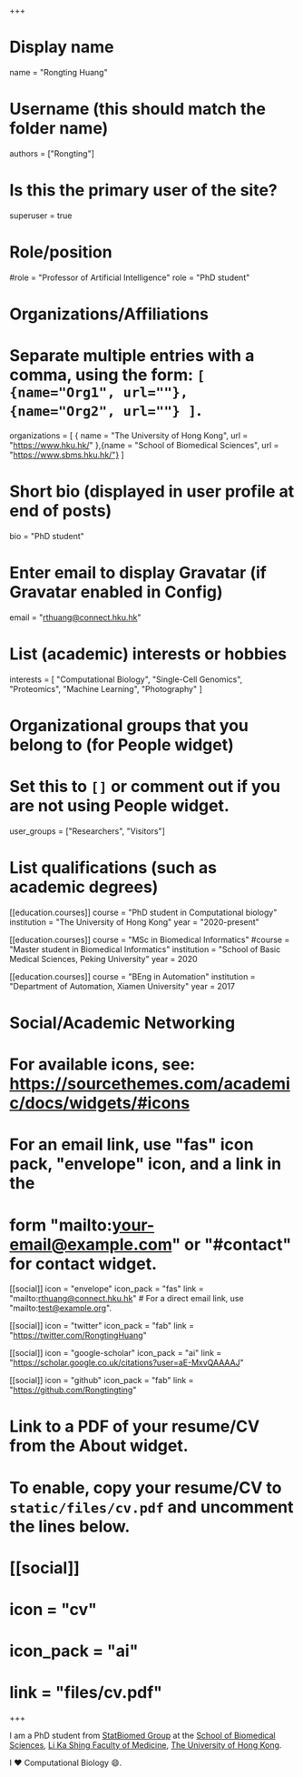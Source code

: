 +++
# Display name
name = "Rongting Huang"

# Username (this should match the folder name)
authors = ["Rongting"]

# Is this the primary user of the site?
superuser = true

# Role/position
#role = "Professor of Artificial Intelligence"
role = "PhD student"

# Organizations/Affiliations
#   Separate multiple entries with a comma, using the form: `[ {name="Org1", url=""}, {name="Org2", url=""} ]`.
organizations = [ { name = "The University of Hong Kong", url = "https://www.hku.hk/" },{name = "School of Biomedical Sciences", url = "https://www.sbms.hku.hk/"} ]

# Short bio (displayed in user profile at end of posts)
bio = "PhD student"

# Enter email to display Gravatar (if Gravatar enabled in Config)
email = "rthuang@connect.hku.hk"

# List (academic) interests or hobbies
interests = [
  "Computational Biology",
  "Single-Cell Genomics",
  "Proteomics",
  "Machine Learning",
  "Photography"
]

# Organizational groups that you belong to (for People widget)
#   Set this to `[]` or comment out if you are not using People widget.
user_groups = ["Researchers", "Visitors"]

# List qualifications (such as academic degrees)
[[education.courses]]
  course = "PhD student in Computational biology"
  institution = "The University of Hong Kong"
  year = "2020-present"

[[education.courses]]
  course = "MSc in Biomedical Informatics"
  #course = "Master student in Biomedical Informatics"
  institution = "School of Basic Medical Sciences, Peking University"
  year = 2020

[[education.courses]]
  course = "BEng in Automation"
  institution = "Department of Automation, Xiamen University"
  year = 2017

# Social/Academic Networking
# For available icons, see: https://sourcethemes.com/academic/docs/widgets/#icons
#   For an email link, use "fas" icon pack, "envelope" icon, and a link in the
#   form "mailto:your-email@example.com" or "#contact" for contact widget.

[[social]]
  icon = "envelope"
  icon_pack = "fas"
  link = "mailto:rthuang@connect.hku.hk"  # For a direct email link, use "mailto:test@example.org".

[[social]]
  icon = "twitter"
  icon_pack = "fab"
  link = "https://twitter.com/RongtingHuang"

[[social]]
  icon = "google-scholar"
  icon_pack = "ai"
  link = "https://scholar.google.co.uk/citations?user=aE-MxvQAAAAJ"

[[social]]
  icon = "github"
  icon_pack = "fab"
  link = "https://github.com/Rongtingting"

# Link to a PDF of your resume/CV from the About widget.
# To enable, copy your resume/CV to `static/files/cv.pdf` and uncomment the lines below.
# [[social]]
#   icon = "cv"
#   icon_pack = "ai"
#   link = "files/cv.pdf"

+++

I am a PhD student from [StatBiomed Group](https://web.hku.hk/~yuanhua/) at the [School of Biomedical Sciences](https://www.sbms.hku.hk//), [Li Ka Shing Faculty of Medicine](https://www.med.hku.hk/), [The University of Hong Kong](https://www.hku.hk/).

I :heart: Computational Biology :smile:.

<!-- I love the Python programming language as well as R. -->